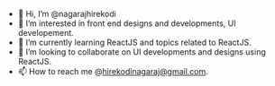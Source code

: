 - 👋 Hi, I’m @nagarajhirekodi
- 👀 I’m interested in front end designs and developments, UI developement.
- 🌱 I’m currently learning ReactJS and topics related to ReactJS.
- 💞️ I’m looking to collaborate on UI developments and designs using ReactJS.
- 📫 How to reach me @hirekodinagaraj@gmail.com.

<!---
nagarajhirekodi/nagarajhirekodi is a ✨ special ✨ repository because its `README.md` (this file) appears on your GitHub profile.
You can click the Preview link to take a look at your changes.
--->
